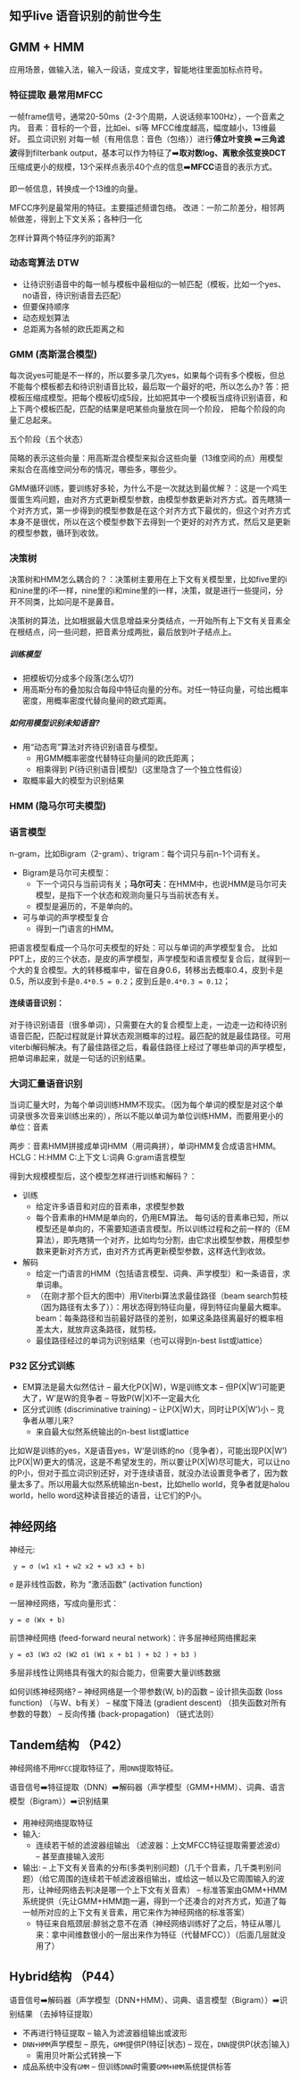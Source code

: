 ## 知乎live 语音识别的前世今生
## GMM + HMM
应用场景，做输入法，输入一段话，变成文字，智能地往里面加标点符号。
### 特征提取 最常用MFCC
一帧frame信号，通常20-50ms（2-3个周期，人说话频率100Hz），一个音素之内。
音素：音标的一个音，比如ei、si等
MFCC维度越高，幅度越小，13维最好。
孤立词识别
对每一帧（有用信息：音色（包络））进行**傅立叶变换**  ➡️**三角滤波**得到filterbank output，基本可以作为特征了➡️**取对数log、离散余弦变换DCT**
压缩成更小的规模，13个采样点表示40个点的信息➡️**MFCC**语音的表示方式。

即一帧信息，转换成一个13维的向量。

MFCC序列是最常用的特征。主要描述频谱包络。
改进：一阶二阶差分，相邻两帧做差，得到上下文关系；各种归一化

怎样计算两个特征序列的距离?
### 动态弯算法 DTW
 - 让待识别语音中的每一帧与模板中最相似的一帧匹配（模板，比如一个yes、no语音，待识别语音去匹配）
 - 但要保持顺序
 - 动态规划算法
 - 总距离为各帧的欧氏距离之和


### GMM (高斯混合模型)
每次说yes可能是不一样的，所以要多录几次yes，如果每个词有多个模板，但总不能每个模板都去和待识别语音比较，最后取一个最好的吧，所以怎么办?
答：把模板压缩成模型。把每个模板切成5段，比如把其中一个模板当成待识别语音，和上下两个模板匹配，匹配的结果是吧某些向量放在同一个阶段，
把每个阶段的向量汇总起来。

五个阶段（五个状态）

简略的表示这些向量：用高斯混合模型来拟合这些向量（13维空间的点）用模型来拟合在高维空间分布的情况，哪些多，哪些少。

GMM循环训练，要训练好多轮，为什么不是一次就达到最优解？：这是一个鸡生蛋蛋生鸡问题，由对齐方式更新模型参数，由模型参数更新对齐方式。首先瞎猜一个对齐方式，第一步得到的模型参数是在这个对齐方式下最优的，但这个对齐方式本身不是很优，所以在这个模型参数下去得到一个更好的对齐方式，然后又是更新的模型参数，循环到收敛。

### 决策树
决策树和HMM怎么耦合的？：决策树主要用在上下文有关模型里，比如five里的i和nine里的i不一样，nine里的i和mine里的i一样，决策，就是进行一些提问，分开不同类，比如问是不是鼻音。

决策树的算法，比如根据最大信息增益来分类结点，一开始所有上下文有关音素全在根结点，问一些问题，把音素分成两批，最后放到叶子结点上。

##### 训练模型
 - 把模板切分成多个段落(怎么切?)
 - 用高斯分布的叠加拟合每段中特征向量的分布。对任一特征向量，可给出概率密度，用概率密度代替向量间的欧式距离。
##### 如何用模型识别未知语音?
 - 用“动态弯”算法对齐待识别语音与模型。
   - 用GMM概率密度代替特征向量间的欧氏距离；
   - 相乘得到 P(待识别语音|模型)（这里隐含了一个独立性假设）
 - 取概率最大的模型为识别结果
 
 ### HMM (隐马尔可夫模型)

### 语言模型
n-gram，比如Bigram（2-gram）、trigram：每个词只与前n-1个词有关。

- Bigram是马尔可夫模型：
  - 下一个词只与当前词有关；**马尔可夫**：在HMM中，也说HMM是马尔可夫模型，是指下一个状态和观测向量只与当前状态有关。
  - 模型是遍历的，不是单向的。
- 可与单词的声学模型复合
  - 得到一门语言的HMM。
 
把语言模型看成一个马尔可夫模型的好处：可以与单词的声学模型复合。 比如PPT上，皮的三个状态，是皮的声学模型，声学模型和语言模型复合后，就得到一个大的复合模型。大的转移概率中，留在自身0.6，转移出去概率0.4，皮到卡是0.5，所以皮到卡是`0.4*0.5 = 0.2`；皮到丘是`0.4*0.3 = 0.12`；

#### 连续语音识别：
对于待识别语音（很多单词），只需要在大的复合模型上走，一边走一边和待识别语音匹配，匹配过程就是计算状态观测概率的过程。最匹配的就是最佳路径。可用viterbi解码解决。有了最佳路径之后，看最佳路径上经过了哪些单词的声学模型，把单词串起来，就是一句话的识别结果。

### 大词汇量语音识别 
当词汇量大时，为每个单词训练HMM不现实。（因为每个单词的模型是对这个单词录很多次音来训练出来的），所以不能以单词为单位训练HMM，而要用更小的单位：音素

两步：音素HMM拼接成单词HMM（用词典拼），单词HMM复合成语言HMM。HCLG：H:HMM C:上下文 L:词典 G:gram语言模型

得到大规模模型后，这个模型怎样进行训练和解码？：
 - 训练
   - 给定许多语音和对应的音素串，求模型参数
   - 每个音素串的HMM是单向的，仍用EM算法。 每句话的音素串已知，所以模型还是单向的，不需要知道语言模型。所以训练过程和之前一样的（EM算法），即先瞎猜一个对齐，比如均匀分割，由它求出模型参数，用模型参数来更新对齐方式，由对齐方式再更新模型参数，这样迭代到收敛。
 - 解码
   - 给定一门语言的HMM（包括语言模型、词典、声学模型）和一条语音，求单词串。
   - （在刚才那个巨大的图中）用Viterbi算法求最佳路径（beam search剪枝（因为路径有太多了））：用状态得到特征向量，得到特征向量最大概率。beam：每条路径和当前最好路径的差别，如果这条路径离最好的概率相差太大，就放弃这条路径，就剪枝。
   - 最佳路径经过的单词为识别结果（也可以得到n-best list或lattice）
   
### P32 区分式训练
 - EM算法是最大似然估计
   – 最大化P(X|W)，W是训练文本 
   – 但P(X|W’)可能更大了，W’是W的竞争者 
   – 导致P(W|X)不一定最大化
 - 区分式训练 (discriminative training)
   – 让P(X|W)大，同时让P(X|W’)小
   – 竞争者从哪儿来?
     - 来自最大似然系统输出的n-best list或lattice
     
比如W是训练的yes，X是语音yes，W‘是训练的no（竞争者），可能出现P(X|W’)比P(X|W)更大的情况，这是不希望发生的，所以要让P(X|W)尽可能大，可以让no的P小，但对于孤立词识别还好，对于连续语音，就没办法设置竞争者了，因为数量太多了。所以用最大似然系统输出n-best，比如hello world，竞争者就是halou world，hello word这种读音接近的语音，让它们的P小。

## 神经网络
神经元:

     y = σ (w1 x1 + w2 x2 + w3 x3 + b)
`σ` 是非线性函数，称为 “激活函数” (activation function) 

一层神经网络，写成向量形式：

    y = σ (Wx + b)
前馈神经网络 (feed-forward neural network)：许多层神经网络摞起来

    y = σ3 (W3 σ2 (W2 σ1 (W1 x + b1 ) + b2 ) + b3 )
多层非线性让网络具有强大的拟合能力，但需要大量训练数据

如何训练神经网络? 
   – 神经网络是一个带参数(W, b)的函数 
   – 设计损失函数 (loss function) （与W、b有关）
   – 梯度下降法 (gradient descent) （损失函数对所有参数的导数）
   – 反向传播 (back-propagation)    （链式法则）
## Tandem结构   （P42）
神经网络不用`MFCC`提取特征了，用`DNN`提取特征。

语音信号➡️特征提取（DNN）➡️解码器（声学模型（GMM+HMM）、词典、语言模型（Bigram））➡️识别结果

 - 用神经网络提取特征
 - 输入:
   - 连续若干帧的滤波器组输出 （滤波器：上文MFCC特征提取需要滤波d）
   – 甚至直接输入波形
 - 输出:
   – 上下文有关音素的分布(多类判别问题)（几千个音素，几千类判别问题）（给它周围的连续若干帧滤波器组输出，或给这一帧以及它周围输入的波形，让神经网络去判决是哪一个上下文有关音素）
   – 标准答案由GMM+HMM系统提供（先让GMM+HMM跑一遍，得到一个还凑合的对齐方式，知道了每一帧所对应的上下文有关音素，用它来作为神经网络的标准答案）
   - 特征来自瓶颈层:醉翁之意不在酒（神经网络训练好了之后，特征从哪儿来：拿中间维数很小的一层出来作为特征（代替MFCC））（后面几层就没用了）
   
## Hybrid结构  （P44）

语音信号➡️解码器（声学模型（DNN+HMM）、词典、语言模型（Bigram））➡️识别结果   （去掉特征提取）

  - 不再进行特征提取
    – 输入为滤波器组输出或波形
  - `DNN+HMM`声学模型
    – 原先，`GMM`提供P(特征|状态)
    – 现在，`DNN`提供P(状态|输入)
      - 需用贝叶斯公式转换一下 
  - 成品系统中没有`GMM`
    – 但训练`DNN`时需要`GMM+HMM`系统提供标答
